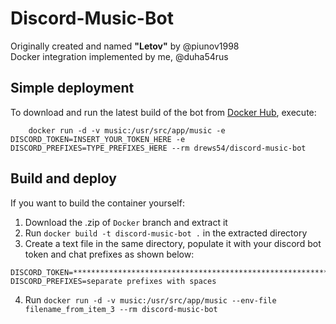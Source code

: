 # Discord-Music-Bot

Originally created and named **"Letov"** by @piunov1998  
Docker integration implemented by me, @duha54rus

## Simple deployment

To download and run the latest build of the bot from [Docker Hub](https://hub.docker.com/r/drews54/discord-music-bot), execute:
```shell
    docker run -d -v music:/usr/src/app/music -e DISCORD_TOKEN=INSERT_YOUR_TOKEN_HERE -e DISCORD_PREFIXES=TYPE_PREFIXES_HERE --rm drews54/discord-music-bot
```
## Build and deploy

If you want to build the container yourself:
1. Download the .zip of `Docker` branch and extract it
2. Run `docker build -t discord-music-bot .` in the extracted directory
3. Create a text file in the same directory, populate it with your discord bot token and chat prefixes as shown below:  
```env
DISCORD_TOKEN=***********************************************************
DISCORD_PREFIXES=separate prefixes with spaces
```
4. Run `docker run -d -v music:/usr/src/app/music --env-file filename_from_item_3 --rm discord-music-bot`
